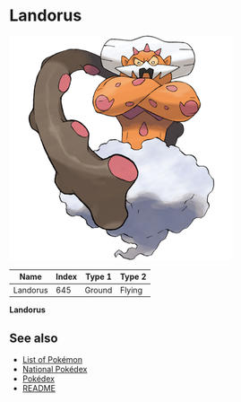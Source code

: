 # Landorus


![Landorus](images/645.png)

| **Name** | **Index** | **Type 1** | **Type 2** |
|----|----|----|----|
| Landorus | 645 | Ground | Flying  |

**Landorus** 

## See also

- [List of Pokémon](../pokemon.md)
- [National Pokédex](../national_pokedex.md)
- [Pokédex](../pokedex.md)
- [README](../README.md)
